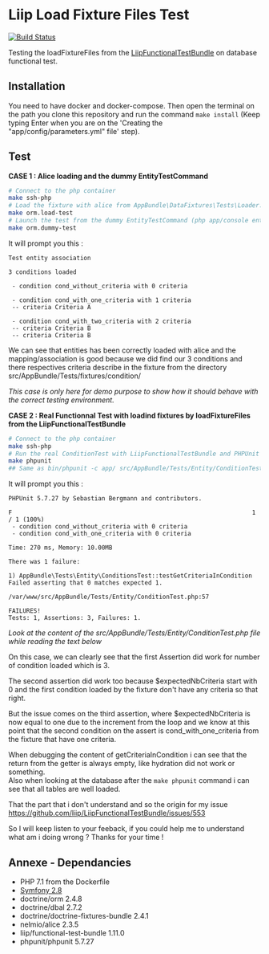 Liip Load Fixture Files Test
============================

[![Build Status](https://api.travis-ci.org/mathieu-ducrot/liip-load-fixture-files-test.png?branch=master)](https://travis-ci.org/mathieu-ducrot/liip-load-fixture-files-test)

Testing the loadFixtureFiles from the [LiipFunctionalTestBundle](https://github.com/liip/LiipFunctionalTestBundle) on
database functional test.

## Installation

You need to have docker and docker-compose. Then open the terminal on the path you clone this repository and run the 
command `make install` (Keep typing Enter when you are on the 'Creating the "app/config/parameters.yml" file' step).

## Test

**CASE 1 : Alice loading and the dummy EntityTestCommand**

```sh
# Connect to the php container
make ssh-php
# Load the fixture with alice from AppBundle\DataFixtures\Tests\Loader.php
make orm.load-test 
# Launch the test from the dummy EntityTestCommand (php app/console entity:test)
make orm.dummy-test 
```

It will prompt you this :

```
Test entity association

3 conditions loaded

 - condition cond_without_criteria with 0 criteria

 - condition cond_with_one_criteria with 1 criteria
 -- criteria Criteria A

 - condition cond_with_two_criteria with 2 criteria
 -- criteria Criteria B
 -- criteria Criteria B
```

We can see that entities has been correctly loaded with alice and the mapping/association is good because we did
find our 3 conditions and there respectives criteria describe in the fixture from the directory    
src/AppBundle/Tests/fixtures/condition/

_This case is only here for demo purpose to show how it should behave with the correct testing environment._


**CASE 2 : Real Functionnal Test with loadind fixtures by loadFixtureFiles from the LiipFunctionalTestBundle**

```sh
# Connect to the php container
make ssh-php
# Run the real ConditionTest with LiipFunctionalTestBundle and PHPUnit
make phpunit
## Same as bin/phpunit -c app/ src/AppBundle/Tests/Entity/ConditionTest.php
```

It will prompt you this :

```
PHPUnit 5.7.27 by Sebastian Bergmann and contributors.

F                                                                   1 / 1 (100%)
 - condition cond_without_criteria with 0 criteria
 - condition cond_with_one_criteria with 0 criteria

Time: 270 ms, Memory: 10.00MB

There was 1 failure:

1) AppBundle\Tests\Entity\ConditionsTest::testGetCriteriaInCondition
Failed asserting that 0 matches expected 1.

/var/www/src/AppBundle/Tests/Entity/ConditionTest.php:57

FAILURES!
Tests: 1, Assertions: 3, Failures: 1.
```

_Look at the content of the src/AppBundle/Tests/Entity/ConditionTest.php file while reading the text below_ 

On this case, we can clearly see that the first Assertion did work for number of condition loaded which is 3.

The second assertion did work too because $expectedNbCriteria start with 0 and the first condition loaded by the fixture
don't have any criteria so that right.

But the issue comes on the third assertion, where $expectedNbCriteria is now equal to one due to the increment from the 
loop and we know at this point that the second condition on the assert is cond_with_one_criteria from the fixture that
have one criteria.

When debugging the content of getCriteriaInCondition i can see that the return from the getter is always empty, like hydration did not work or something.  
Also when looking at the database after the `make phpunit` command i can see that all tables are well loaded.

That the part that i don't understand and so the origin for my issue https://github.com/liip/LiipFunctionalTestBundle/issues/553

So I will keep listen to your feeback, if you could help me to understand what am i doing wrong ? Thanks for your time !

## Annexe - Dependancies

- PHP 7.1 from the Dockerfile
- [Symfony 2.8](https://symfony.com/doc/2.8/setup.html#creating-symfony-applications-with-composer)
- doctrine/orm 2.4.8
- doctrine/dbal 2.7.2
- doctrine/doctrine-fixtures-bundle 2.4.1
- nelmio/alice 2.3.5
- liip/functional-test-bundle 1.11.0
- phpunit/phpunit 5.7.27